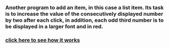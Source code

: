 ### Another program to add an item, in this case a list item. Its task is to increase the value of the consecutively displayed number by two after each click, in addition, each odd third number is to be displayed in a larger font and in red.

### [click here to see how it works](https://marekzemla.github.io/Add-elements-after-clicking-ver.2/)

